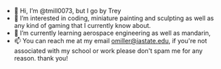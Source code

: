- 👋 Hi, I’m @tmill0073, but I go by Trey
- 👀 I’m interested in coding, miniature painting and sculpting as well as any kind of gaming that I currently know about.
- 🌱 I’m currently learning aerospace engineering as well as mandarin,
- 📫 You can reach me at my email omiller@iastate.edu, if you're not associated with my school or work please don't spam me for any reason. thank you!

<!---
tmill0073/tmill0073 is a ✨ special ✨ repository because its `README.md` (this file) appears on your GitHub profile.
You can click the Preview link to take a look at your changes.
--->

